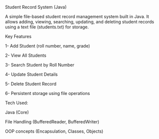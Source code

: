 Student Record System (Java)

A simple file-based student record management system built in Java.
It allows adding, viewing, searching, updating, and deleting student records using a text file (students.txt) for storage.

Key Features

1- Add Student (roll number, name, grade)

2- View All Students

3- Search Student by Roll Number

4- Update Student Details

5- Delete Student Record

6- Persistent storage using file operations

 Tech Used:

Java (Core)

File Handling (BufferedReader, BufferedWriter)

OOP concepts (Encapsulation, Classes, Objects)
